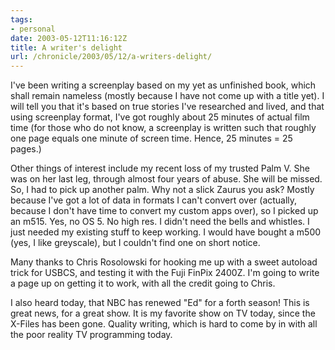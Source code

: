 ```yaml
---
tags:
- personal
date: 2003-05-12T11:16:12Z
title: A writer's delight
url: /chronicle/2003/05/12/a-writers-delight/
---
```


I've been writing a screenplay based on my yet as unfinished book, which shall remain nameless (mostly because I have not come up with a title yet).  I will tell you that it's based on true stories I've researched and lived, and that using screenplay format, I've got roughly about 25 minutes of actual film time (for those who do not know, a screenplay is written such that roughly one page equals one minute of screen time.  Hence, 25 minutes = 25 pages.)

Other things of interest include my recent loss of my trusted Palm V.  She was on her last leg, through almost four years of abuse.  She will be missed.  So, I had to pick up another palm.  Why not a slick Zaurus you ask?  Mostly because I've got a lot of data in formats I can't convert over (actually, because I don't have time to convert my custom apps over), so I picked up an m515.  Yes, no OS 5.  No high res.  I didn't need the bells and whistles.  I just needed my existing stuff to keep working.  I would have bought a m500 (yes, I like greyscale), but I couldn't find one on short notice.

Many thanks to Chris Rosolowski for hooking me up with a sweet autoload trick for USBCS, and testing it with the Fuji FinPix 2400Z.  I'm going to write a page up on getting it to work, with all the credit going to Chris.

I also heard today, that NBC has renewed "Ed" for a forth season!  This is great news, for a great show.  It is my favorite show on TV today, since the X-Files has been gone. Quality writing, which is hard to come by in with all the poor reality TV programming today.

